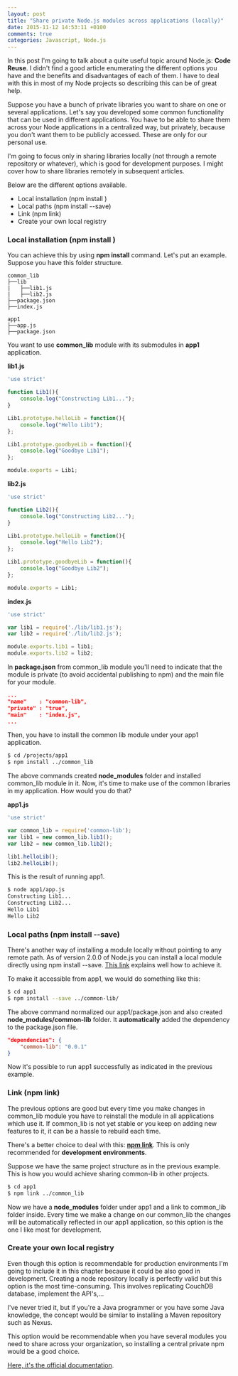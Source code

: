 ```yaml
---
layout: post
title: "Share private Node.js modules across applications (locally)"
date: 2015-11-12 14:53:11 +0100
comments: true
categories: Javascript, Node.js
---
```


In this post I'm going to talk about a quite useful topic around Node.js: **Code Reuse**. I didn't find a good article enumerating the different options you have and the benefits and disadvantages of each of them. I have to deal with this in most of my Node projects so describing this can be of great help.
<!-- more -->
Suppose you have a bunch of private libraries you want to share on one or several applications. Let's say you developed some common functionality that can be used in different applications. You have to be able to share them across your Node applications in a centralized way, but privately, because you don't want them to be publicly accessed. These are only for our personal use.

I'm going to focus only in sharing libraries locally (not through a remote repository or whatever), which is good for development purposes. I might cover how to share libraries remotely in subsequent articles.

Below are the different options available.

* Local installation (npm install <folder>)
* Local paths (npm install --save)
* Link (npm link)
* Create your own local registry

### Local installation (npm install <folder>)
You can achieve this by using **npm install** command. Let's put an example. Suppose you have this folder structure.

```
common_lib
├──lib
|   ├──lib1.js
|   ├──lib2.js
├──package.json
├──index.js

app1
├──app.js
├──package.json
```

You want to use **common_lib** module with its submodules in **app1** application.

**lib1.js**

```js
'use strict'

function Lib1(){
	console.log("Constructing Lib1...");
}

Lib1.prototype.helloLib = function(){
	console.log("Hello Lib1");
};

Lib1.prototype.goodbyeLib = function(){
	console.log("Goodbye Lib1");
};

module.exports = Lib1;
```

**lib2.js**
```js
'use strict'

function Lib2(){
	console.log("Constructing Lib2...");
}

Lib1.prototype.helloLib = function(){
	console.log("Hello Lib2");
};

Lib1.prototype.goodbyeLib = function(){
	console.log("Goodbye Lib2");
};

module.exports = Lib1;
```

**index.js**

```js
'use strict'

var lib1 = require('./lib/lib1.js');
var lib2 = require('./lib/lib2.js');

module.exports.lib1 = lib1;
module.exports.lib2 = lib2;
```

In **package.json** from common_lib module you'll need to indicate that the module is private (to avoid accidental publishing to npm) and the main file for your module.

```json
...
"name"    : "common-lib",
"private" : "true",
"main"    : "index.js",
...
```

Then, you have to install the common lib module under your app1 application.

```sh
$ cd /projects/app1
$ npm install ../common_lib
```

The above commands created **node_modules** folder and installed common_lib module in it. Now, it's time to make use of the common libraries in my application. How would you do that?

**app1.js**

```js
'use strict'

var common_lib = require('common-lib');
var lib1 = new common_lib.lib1();
var lib2 = new common_lib.lib2();

lib1.helloLib();
lib2.helloLib();
```

This is the result of running app1.

```sh
$ node app1/app.js
Constructing Lib1...
Constructing Lib2...
Hello Lib1
Hello Lib2
```

### Local paths (npm install --save)

There's another way of installing a module locally without pointing to any remote path.	As of version 2.0.0 of Node.js you can install a local module directly using npm install --save. [This link](https://docs.npmjs.com/files/package.json#local-paths) explains well how to achieve it.

To make it accessible from app1, we would do something like this:

```sh
$ cd app1
$ npm install --save ../common-lib/
```

The above command normalized our app1/package.json and also created **node_modules/common-lib** folder. It **automatically** added the dependency to the package.json file.

```json
"dependencies": {
    "common-lib": "0.0.1"
}
```

Now it's possible to run app1 successfully as indicated in the previous example.

### Link (npm link)
The previous options are good but every time you make changes in common_lib module you have to reinstall the module in all applications which use it. If common_lib is not yet stable or you keep on adding new features to it, it can be a hassle to rebuild each time.

There's a better choice to deal with this: [**npm link**](https://docs.npmjs.com/cli/link). This is only recommended for **development environments**.

Suppose we have the same project structure as in the previous example. This is how you would achieve sharing common-lib in other projects.

```sh
$ cd app1
$ npm link ../common_lib
```

Now we have a **node_modules** folder under app1 and a link to common_lib folder inside. Every time we make a change on our common_lib the changes will be automatically reflected in our app1 application, so this option is the one I like most for development.

### Create your own local registry

Even though this option is recommendable for production environments I'm going to include it in this chapter because it could be also good in development. Creating a node repository locally is perfectly valid but this option is the most time-consuming. This involves replicating CouchDB database, implement the API's,...

I've never tried it, but if you're a Java programmer or you have some Java knowledge, the concept would be similar to installing a Maven repository such as Nexus.

This option would be recommendable when you have several modules you need to share across your organization, so installing a central private npm would be a good choice.

[Here, it's the official documentation](https://docs.npmjs.com/misc/registry).
